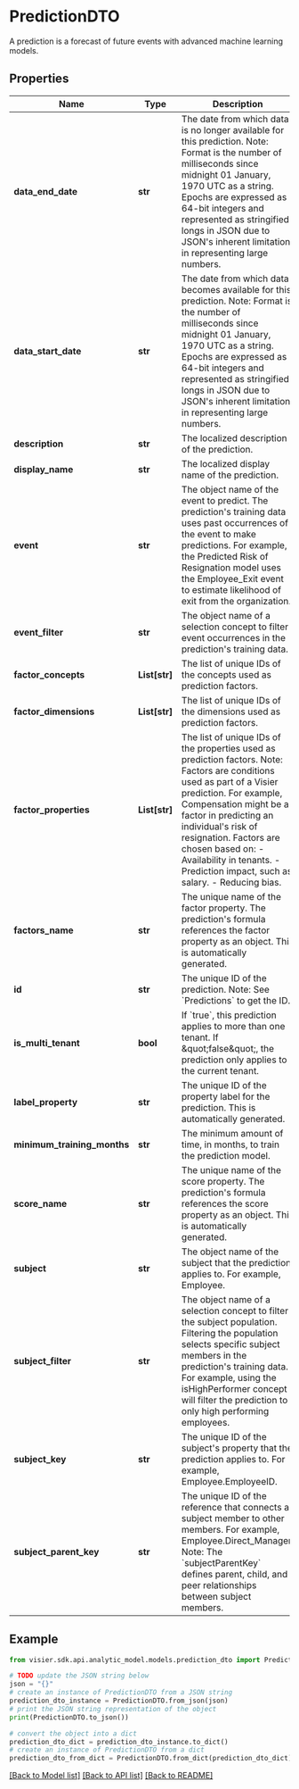 # PredictionDTO

A prediction is a forecast of future events with advanced machine learning models.

## Properties

Name | Type | Description | Notes
------------ | ------------- | ------------- | -------------
**data_end_date** | **str** | The date from which data is no longer available for this prediction.  Note: Format is the number of milliseconds since midnight 01 January, 1970 UTC as a string.  Epochs are expressed as 64-bit integers and represented as stringified longs in JSON due to JSON&#39;s inherent  limitation in representing large numbers. | [optional] 
**data_start_date** | **str** | The date from which data becomes available for this prediction.  Note: Format is the number of milliseconds since midnight 01 January, 1970 UTC as a string.  Epochs are expressed as 64-bit integers and represented as stringified longs in JSON due to JSON&#39;s inherent  limitation in representing large numbers. | [optional] 
**description** | **str** | The localized description of the prediction. | [optional] 
**display_name** | **str** | The localized display name of the prediction. | [optional] 
**event** | **str** | The object name of the event to predict. The prediction&#39;s training data uses past occurrences of the event to  make predictions. For example, the Predicted Risk of Resignation model uses the Employee_Exit event to estimate  likelihood of exit from the organization. | [optional] 
**event_filter** | **str** | The object name of a selection concept to filter event occurrences in the prediction&#39;s training data. | [optional] 
**factor_concepts** | **List[str]** | The list of unique IDs of the concepts used as prediction factors. | [optional] 
**factor_dimensions** | **List[str]** | The list of unique IDs of the dimensions used as prediction factors. | [optional] 
**factor_properties** | **List[str]** | The list of unique IDs of the properties used as prediction factors.  Note: Factors are conditions used as part of a Visier prediction. For example, Compensation might be a factor in  predicting an individual&#39;s risk of resignation. Factors are chosen based on:  - Availability in tenants.  - Prediction impact, such as salary.  - Reducing bias. | [optional] 
**factors_name** | **str** | The unique name of the factor property. The prediction&#39;s formula references the factor property as an object. This is automatically generated. | [optional] 
**id** | **str** | The unique ID of the prediction.  Note: See &#x60;Predictions&#x60; to get the ID. | [optional] 
**is_multi_tenant** | **bool** | If &#x60;true&#x60;, this prediction applies to more than one tenant. If \&quot;false\&quot;, the prediction only applies to the current tenant. | [optional] 
**label_property** | **str** | The unique ID of the property label for the prediction. This is automatically generated. | [optional] 
**minimum_training_months** | **str** | The minimum amount of time, in months, to train the prediction model. | [optional] 
**score_name** | **str** | The unique name of the score property.  The prediction&#39;s formula references the score property as an object. This is automatically generated. | [optional] 
**subject** | **str** | The object name of the subject that the prediction applies to. For example, Employee. | [optional] 
**subject_filter** | **str** | The object name of a selection concept to filter the subject population. Filtering the population selects  specific subject members in the prediction&#39;s training data. For example, using the isHighPerformer concept will  filter the prediction to only high performing employees. | [optional] 
**subject_key** | **str** | The unique ID of the subject&#39;s property that the prediction applies to. For example, Employee.EmployeeID. | [optional] 
**subject_parent_key** | **str** | The unique ID of the reference that connects a subject member to other members. For example, Employee.Direct_Manager.  Note: The &#x60;subjectParentKey&#x60; defines parent, child, and peer relationships between subject members. | [optional] 

## Example

```python
from visier.sdk.api.analytic_model.models.prediction_dto import PredictionDTO

# TODO update the JSON string below
json = "{}"
# create an instance of PredictionDTO from a JSON string
prediction_dto_instance = PredictionDTO.from_json(json)
# print the JSON string representation of the object
print(PredictionDTO.to_json())

# convert the object into a dict
prediction_dto_dict = prediction_dto_instance.to_dict()
# create an instance of PredictionDTO from a dict
prediction_dto_from_dict = PredictionDTO.from_dict(prediction_dto_dict)
```
[[Back to Model list]](../README.md#documentation-for-models) [[Back to API list]](../README.md#documentation-for-api-endpoints) [[Back to README]](../README.md)


